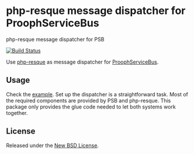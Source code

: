php-resque message dispatcher for ProophServiceBus
==================================================

php-resque message dispatcher for PSB

[![Build Status](https://travis-ci.org/prooph/psb-php-resque-dispatcher.svg?branch=master)](https://travis-ci.org/prooph/psb-php-resque-dispatcher)

Use [php-resque](https://github.com/chrisboulton/php-resque) as message dispatcher for [ProophServiceBus](https://github.com/prooph/service-bus).

Usage
-----

Check the [example](examples/resque/simple-resque-sample.php). Set up the dispatcher is a straightforward task. Most of
the required components are provided by PSB and php-resque. This package only provides the glue code needed to let both
systems work together.

License
-------

Released under the [New BSD License](https://github.com/prooph/psb-php-resque-dispatcher/blob/master/LICENSE).
